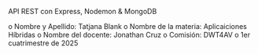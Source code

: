 API REST con Express, Nodemon & MongoDB

o Nombre y Apellido: Tatjana Blank
o Nombre de la materia: Aplicaiciones Híbridas
o Nombre del docente: Jonathan Cruz
o Comisión: DWT4AV
o 1er cuatrimestre de 2025